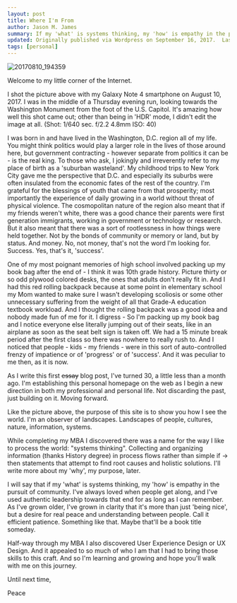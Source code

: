 ```yaml
---
layout: post
title: Where I'm From
author: Jason M. James
summary: If my 'what' is systems thinking, my 'how' is empathy in the pursuit of community.
updated: Originally published via Wordpress on September 16, 2017.  Last edit September 16, 2017.
tags: [personal]
---
```


![20170810_194359](2017-09-16-where-im-from.assets/20170810_194359.jpg)

Welcome to my little corner of the Internet.

I shot the picture above with my Galaxy Note 4 smartphone on August 10, 2017.  I was in the middle of a Thursday evening run, looking towards the Washington Monument from the foot of the U.S. Capitol.  It's amazing how well this shot came out; other than being in 'HDR' mode, I didn't edit the image at all.  (Shot: 1/640 sec. f/2.2 4.8mm ISO: 40)

I was born in and have lived in the Washington, D.C. region all of my life.  You might think politics would play a larger role in the lives of those around here, but government contracting - however separate from politics it can be - is the real king.  To those who ask, I jokingly and irreverently refer to my place of birth as a 'suburban wasteland'.  My childhood trips to New York City gave me the perspective that D.C. and especially its suburbs were often insulated from the economic fates of the rest of the country.  I'm grateful for the blessings of youth that came from that prosperity; most importantly the experience of daily growing in a world without threat of physical violence.  The cosmopolitan nature of the region also meant that if my friends weren't white, there was a good chance their parents were first generation immigrants, working in government or technology or research.  But it also meant that there was a sort of rootlessness in how things were held together.  Not by the bonds of community or memory or land, but by status.  And money.  No, not money, that's not the word I'm looking for.  Success.  Yes, that's it, 'success'.

One of my most poignant memories of high school involved packing up my book bag after the end of - I think it was 10th grade history.  Picture thirty or so odd plywood colored desks, the ones that adults don't really fit in.  And I had this red rolling backpack because at some point in elementary school my Mom wanted to make sure I wasn't developing scoliosis or some other unnecessary suffering from the weight of all that Grade-A education textbook workload.  And I thought the rolling backpack was a good idea and nobody made fun of me for it.  I digress - So I'm packing up my book bag and I notice everyone else literally jumping out of their seats, like in an airplane as soon as the seat belt sign is taken off.  We had a 15 minute break period after the first class so there was nowhere to really rush to.  And I noticed that people - kids - my friends - were in this sort of auto-controlled frenzy of impatience or of 'progress' or of 'success'.  And it was peculiar to me then, as it is now.

As I write this first ~~essay~~ blog post, I've turned 30, a little less than a month ago.  I'm establishing this personal homepage on the web as I begin a new direction in both my professional and personal life.  Not discarding the past, just building on it.  Moving forward.

Like the picture above, the purpose of this site is to show you how I see the world.  I'm an observer of landscapes.  Landscapes of people, cultures, nature, information, systems.

While completing my MBA I discovered there was a name for the way I like to process the world: "systems thinking".  Collecting and organizing information (thanks History degree) in process flows rather than simple if -> then statements that attempt to find root causes and holistic solutions.  I'll write more about my 'why', my purpose, later.

I will say that if my 'what' is systems thinking, my 'how' is empathy in the pursuit of community.  I've always loved when people get along, and I've used authentic leadership towards that end for as long as I can remember.  As I've grown older, I've grown in clarity that it's more than just 'being nice', but a desire for real peace and understanding between people.  Call it efficient patience.  Something like that.  Maybe that'll be a book title someday.

Half-way through my MBA I also discovered User Experience Design or UX Design.  And it appealed to so much of who I am that I had to bring those skills to this craft.  And so I'm learning and growing and hope you'll walk with me on this journey.

Until next time,

Peace
